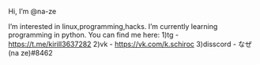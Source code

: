  Hi, I’m @na-ze
 
 I’m interested in linux,programming,hacks. 
 I’m currently learning programming in python. 
 You can find me here: 
 1)tg - https://t.me/kirill3637282
 2)vk - https://vk.com/k.schiroc
 3)disscord - なぜ(na ze)#8462
